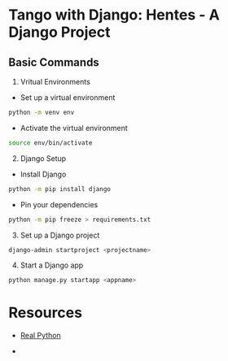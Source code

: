 # Tango with Django: Hentes - A Django Project


## Basic Commands

1. Vritual Environments

  - Set up a virtual environment
  ```sh
  python -m venv env
  ```
  
  - Activate the virtual environment    
  ```sh
  source env/bin/activate
  ```

2. Django Setup
  -  Install Django  
  ```sh
  python -m pip install django
  ```

  - Pin your dependencies   
  ```sh
  python -m pip freeze > requirements.txt
  ```

3. Set up a Django project 
```sh
django-admin startproject <projectname>
```

4. Start a Django app  
```sh
python manage.py startapp <appname>
```


# Resources

* [Real Python](https://realpython.com/django-setup/)

* []()
